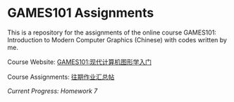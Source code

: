 # GAMES101 Assignments

This is a repository for the assignments of the online course GAMES101: Introduction to Modern Computer Graphics (Chinese) with codes written by me.

Course Website: [GAMES101:现代计算机图形学入门](http://games-cn.org/intro-graphics/)

Course Assignments: [往期作业汇总帖](http://games-cn.org/forums/topic/allhw/)

*Current Progress: Homework 7*
